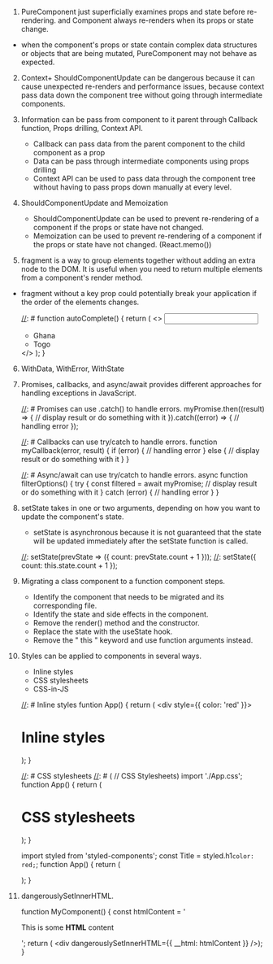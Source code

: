 
1. PureComponent just superficially examines props and state before re-rendering. and Component always re-renders when its props or state change. 
 -  when the component's props or state contain complex data structures or objects that are being mutated, PureComponent may not behave as expected.

2.  Context+ ShouldComponentUpdate can be dangerous because it can cause unexpected re-renders and performance issues, because context  pass data down the component tree without going through intermediate components.

3. Information can be pass from component to it parent through Callback function, Props drilling, Context API.
   - Callback can pass data from the parent component to the child component as a prop
   -  Data can be pass through intermediate components using props drilling
   - Context API can be used to pass data through the component tree without having to pass props down manually at every level.


4. ShouldComponentUpdate  and Memoization
   - ShouldComponentUpdate  can be used to prevent re-rendering of a component if the props or state have not changed.
   - Memoization can be used to prevent re-rendering of a component if the props or state have not changed. (React.memo())

5. fragment is a way to group elements together without adding an extra node to the DOM. It is useful when you need to return multiple elements from a component's render method.
  - fragment without a key prop could potentially break your application if the order of the elements changes.


   
    [//]: # function autoComplete() {
    return (
      <>
        <input type="text" />
        <ul>
          <li>Ghana</li>
          <li>Togo</li>
        </ul>
      </>
    );
  }

6. WithData, WithError, WithState 

7. Promises, callbacks, and async/await provides different approaches for handling exceptions in JavaScript.


    [//]: # Promises can use .catch() to handle errors.
    myPromise.then((result) => {
      // display result or do something with it
    }).catch((error) => {
      // handling error
    });


    [//]: # Callbacks can use try/catch to handle errors.
    function myCallback(error, result) {
      if (error) {
        // handling error
      } else {
        // display result or do something with it
      }
    }


    [//]: # Async/await can use try/catch to handle errors.
    async function filterOptions() {
      try {
        const filtered = await myPromise;
        // display result or do something with it
      } catch (error) {
        // handling error
      }
    }

8. setState takes in  one or two arguments, depending on how you want to update the component's state.
   - setState is  asynchronous because it is not guaranteed that the state will be updated immediately after the setState function is called.

     

    [//]:  setState(prevState => ({ count: prevState.count + 1 }));
    [//]:  setState({ count: this.state.count + 1 });

9. Migrating a class component to a function component steps. 
   - Identify the component that needs to be migrated and its corresponding file.
   - Identify the state and side effects in the component.
   - Remove the render() method and the constructor.
   - Replace the state with the useState hook.
   - Remove the " this " keyword and use function arguments instead.

10. Styles can be applied to components in several ways.
     - Inline styles
     - CSS stylesheets
     - CSS-in-JS



    [//]: # Inline styles
    funtion App() {
      return (
        <div style={{ color: 'red' }}>
          <h1>Inline styles</h1>
        </div>
      );
    }

    [//]: # CSS stylesheets
    [//]: # (   // CSS Stylesheets)
    import './App.css';
    function App() {
      return (
        <div className="App">
          <h1>CSS stylesheets</h1>
        </div>
      );
    }

    [//]: # (   // CSS-in-JS)
    import styled from 'styled-components';
    const Title = styled.h1`
      color: red;
    `;
    function App() {
      return (
        <div>
          <Title>CSS-in-JS</Title>
        </div>
      );
    }

11. dangerouslySetInnerHTML.


    [//]: dangerouslySetInnerHTML
     function MyComponent() {
       const htmlContent = '<p>This is some <strong>HTML</strong> content</p>';
        return ( <div dangerouslySetInnerHTML={{ __html: htmlContent }} />);
      }
